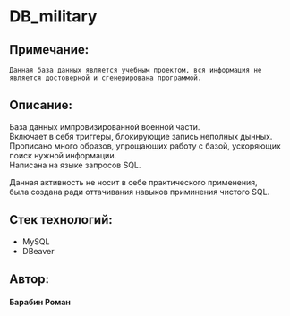 # DB_military

## Примечание:

`Данная база данных является учебным проектом, вся информация не является достоверной и сгенерирована программой.`

## Описание:

База данных импровизированной военной части.  
Включает в себя триггеры, блокирующие запись неполных дынных.  
Прописано много образов, упрощающих работу с базой, ускоряющих поиск нужной информации.  
Написана на языке запросов SQL.

Данная активность не носит в себе практического применения,  
была создана ради оттачивания навыков приминения чистого SQL.

## Стек технологий:
 - MySQL
 - DBeaver

## Автор:
#### Барабин Роман
